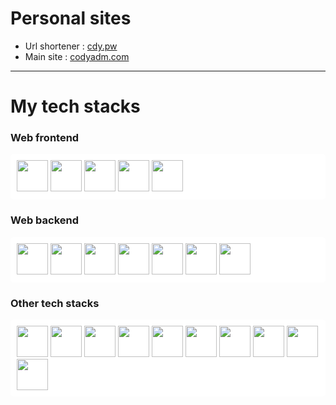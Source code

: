 
# Personal sites

- Url shortener : [cdy.pw](https://cdy.pw)
- Main site : [codyadm.com](https://codyadm.com)

--- 

# My tech stacks

### Web frontend

<p float="left">
<img src="https://seeklogo.com/images/N/next-js-logo-8FCFF51DD2-seeklogo.com.png" height=50 />
<img src="https://seeklogo.com/images/R/react-logo-7B3CE81517-seeklogo.com.png" height=50 />
<img src="https://seeklogo.com/images/T/typescript-logo-B29A3F462D-seeklogo.com.png" height=50 />
<img src="https://upload.wikimedia.org/wikipedia/commons/thumb/d/d5/Tailwind_CSS_Logo.svg/2048px-Tailwind_CSS_Logo.svg.png" height=50 />
<img src="https://cdn-icons-png.flaticon.com/512/5968/5968322.png" height=50 />
</p>

### Web backend

<p float="left">
<img src="https://seeklogo.com/images/N/next-js-logo-8FCFF51DD2-seeklogo.com.png" height=50 />
<img src="https://www.svgrepo.com/show/327408/logo-vercel.svg" height=50 />
<img src="https://www.freelogovectors.net/wp-content/uploads/2022/01/prisma_logo-freelogovectors.net_.png" height=50 />
<img src="https://firebase.google.com/static/downloads/brand-guidelines/PNG/logo-logomark.png" height=50 />
<img src="https://seeklogo.com/images/T/typescript-logo-B29A3F462D-seeklogo.com.png" height=50 />
<img src="https://cdn-icons-png.flaticon.com/512/5968/5968322.png" height=50 />
<img src="https://user-images.githubusercontent.com/8386499/105239291-a2e69180-5b21-11eb-8b49-f2800f0d2b23.png" height=50 />
</p>


### Other tech stacks

<p float="left">
<img src="https://upload.wikimedia.org/wikipedia/commons/thumb/9/95/Vue.js_Logo_2.svg/1184px-Vue.js_Logo_2.svg.png" height=50 />
<img src="https://upload.wikimedia.org/wikipedia/commons/thumb/9/91/Electron_Software_Framework_Logo.svg/1200px-Electron_Software_Framework_Logo.svg.png" height=50 />
<img src="https://upload.wikimedia.org/wikipedia/commons/thumb/1/1b/Svelte_Logo.svg/1200px-Svelte_Logo.svg.png" height=50 />
<img src="https://upload.wikimedia.org/wikipedia/commons/thumb/c/c3/Python-logo-notext.svg/2048px-Python-logo-notext.svg.png" height=50 />
<img src="https://seeklogo.com/images/C/c-sharp-c-logo-02F17714BA-seeklogo.com.png" height=50 />
<img src="https://raw.githubusercontent.com/reduxjs/redux/master/logo/logo.png" height=50 />
<img src="https://upload.wikimedia.org/wikipedia/commons/thumb/1/18/ISO_C%2B%2B_Logo.svg/306px-ISO_C%2B%2B_Logo.svg.png" height=50 />
<img src="https://i.redd.it/tu3gt6ysfxq71.png" height=50 />
<img src="https://cdn-icons-png.flaticon.com/512/226/226777.png" height=50 />
<img src="https://www.scala-lang.org/resources/img/frontpage/scala-spiral.png" height=50 />
</p>


<style>
p{
    padding: 10px;
    border-radius: 5px;
    background-color: white;
    color: black;
}
</style>
